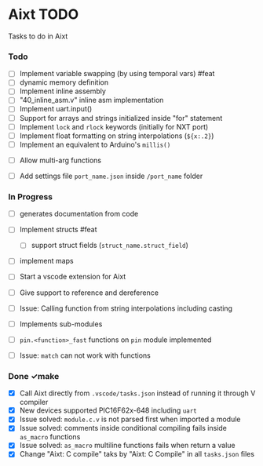 # Aixt TODO

Tasks to do in Aixt


### Todo

- [ ] Implement variable swapping (by using temporal vars) #feat
- [ ] dynamic memory definition
- [ ] Implement inline assembly
- [ ] "40_inline_asm.v" inline asm implementation
- [ ] Implement uart.input()
- [ ] Support for arrays and strings initialized inside "for" statement
- [ ] Implement `lock` and `rlock` keywords (initially for NXT port)
- [ ] Implement float formatting on string interpolations (`${x:.2}`)
- [ ] Implement an equivalent to Arduino's `millis()`
<!-- - [ ] Implement CH32V and CH5xx families on Arduino through PlatformIO -->
<!-- - [ ] Add a configuration file inside each project folder in order to make it easy to integrate Aixt to and IDE like PlatformIO -->
- [ ] Allow multi-arg functions
- [ ] Add settings file `port_name.json` inside `/port_name` folder


### In Progress

- [ ] generates documentation from code
- [ ] Implement structs #feat
    - [ ] support struct fields (`struct_name.struct_field`)
- [ ] implement maps
- [ ] Start a vscode extension for Aixt
- [ ] Give support to reference and dereference
- [ ] Issue: Calling function from string interpolations including casting
- [ ] Implements sub-modules
- [ ] `pin.<function>_fast` functions on `pin` module implemented
- [ ] Issue: `match` can not work with functions


### Done ✓make

- [x] Call Aixt directly from `.vscode/tasks.json` instead of running it through V compiler
- [x] New devices supported PIC16F62x-648 including `uart`
- [x] Issue solved: `module.c.v` is not parsed first when imported a module
- [x] Issue solved: comments inside conditional compiling fails inside `as_macro` functions
- [x] Issue solved: `as_macro` multiline functions fails when return a value
- [x] Change "Aixt: C compile" taks by "Aixt: C Compile" in all `tasks.json` files